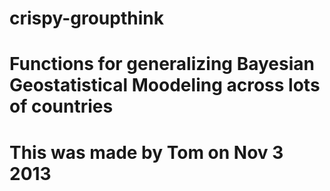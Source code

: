 # crispy-groupthink
# Functions for generalizing Bayesian Geostatistical Moodeling across lots of countries
# This was made by Tom on Nov 3 2013
